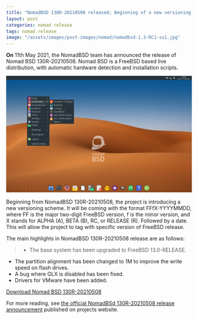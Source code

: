 ```yaml
---
title: "NomadBSD 130R-20210508 released; Beginning of a new versioning scheme"
layout: post
categories: nomad release
tags: nomad release
image: "/assets/images/post-images/nomad/nomadbsd-1.3-RC1-ss1.jpg"
---
```


**On** 11th May 2021, the NomadBSD team has announced the release of Nomad BSD 130R-20210508. Nomad BSD is a FreeBSD based live distribution, with automatic hardware detection and installation scripts.

![NomadBSD Preview](/assets/images/post-images/nomad/nomadbsd-1.3-RC1-ss1.jpg)

Beginning from NomadBSD 130R-20210508, the project is introducing a new versioning scheme. It will be coming with the format FFfX-YYYYMMDD, where FF is the major two-digit FreeBSD version, f is the minor version, and X stands for ALPHA (A), BETA (B), RC, or RELEASE (R). Followed by a date. This will allow the project to tag with specific version of FreeBSD release.

The main highlights in NomadBSD 130R-20210508 release are as follows:
> - The base system has been upgraded to FreeBSD 13.0-RELEASE.
- The partition alignment has been changed to 1M to improve the write speed on flash drives.
- A bug where GLX is disabled has been fixed.
- Drivers for VMware have been added.

<a href="https://nomadbsd.org/download/nomadbsd-130R-20210508.amd64.img.lzma" class="download">Download Nomad BSD 130R-20210508</a>

For more reading, see [the official NomadBSd 130R-20210508 release announcement](https://nomadbsd.org/#130R-20210508) published on projects website.